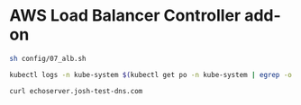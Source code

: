 # AWS Load Balancer Controller add-on

```bash
sh config/07_alb.sh

kubectl logs -n kube-system $(kubectl get po -n kube-system | egrep -o 'aws-load-balancer-controller[a-zA-Z0-9-]+') | grep 'echoserver\/echoserver'

curl echoserver.josh-test-dns.com
```
